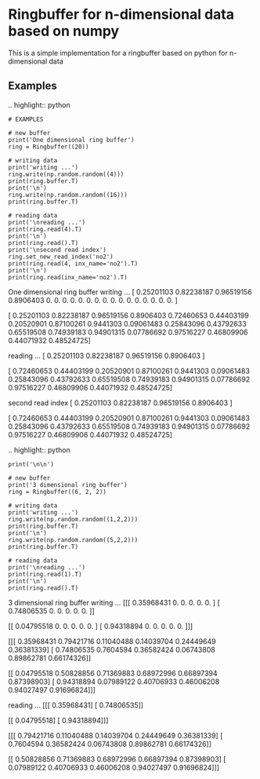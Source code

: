 # Ringbuffer for n-dimensional data based on numpy
This is a simple implementation for a ringbuffer based on python for n-dimensional data

## Examples
.. highlight:: python

    # EXAMPLES

    # new buffer
    print('One dimensional ring buffer')
    ring = Ringbuffer((20))

    # writing data
    print('writing ...')
    ring.write(np.random.random((4)))
    print(ring.buffer.T)
    print('\n')
    ring.write(np.random.random((16)))
    print(ring.buffer.T)

    # reading data
    print('\nreading ...')
    print(ring.read(4).T)
    print('\n')
    print(ring.read().T)
    print('\nsecond read index')
    ring.set_new_read_index('no2')
    print(ring.read(4, inx_name='no2').T)
    print('\n')
    print(ring.read(inx_name='no2').T)

One dimensional ring buffer
writing ...
[ 0.25201103  0.82238187  0.96519156  0.8906403   0.          0.          0.
  0.          0.          0.          0.          0.          0.          0.
  0.          0.          0.          0.          0.          0.        ]


[ 0.25201103  0.82238187  0.96519156  0.8906403   0.72460653  0.44403199
  0.20520901  0.87100261  0.9441303   0.09061483  0.25843096  0.43792633
  0.65519508  0.74939183  0.94901315  0.07786692  0.97516227  0.46809906
  0.44071932  0.48524725]

reading ...
[ 0.25201103  0.82238187  0.96519156  0.8906403 ]


[ 0.72460653  0.44403199  0.20520901  0.87100261  0.9441303   0.09061483
  0.25843096  0.43792633  0.65519508  0.74939183  0.94901315  0.07786692
  0.97516227  0.46809906  0.44071932  0.48524725]

second read index
[ 0.25201103  0.82238187  0.96519156  0.8906403 ]


[ 0.72460653  0.44403199  0.20520901  0.87100261  0.9441303   0.09061483
  0.25843096  0.43792633  0.65519508  0.74939183  0.94901315  0.07786692
  0.97516227  0.46809906  0.44071932  0.48524725]

.. highlight:: python

    print('\n\n')

    # new buffer
    print('3 dimensional ring buffer')
    ring = Ringbuffer((6, 2, 2))

    # writing data
    print('writing ...')
    ring.write(np.random.random((1,2,2)))
    print(ring.buffer.T)
    print('\n')
    ring.write(np.random.random((5,2,2)))
    print(ring.buffer.T)

    # reading data
    print('\nreading ...')
    print(ring.read(1).T)
    print('\n')
    print(ring.read().T)

3 dimensional ring buffer
writing ...
[[[ 0.35968431  0.          0.          0.          0.          0.        ]
  [ 0.74806535  0.          0.          0.          0.          0.        ]]

 [[ 0.04795518  0.          0.          0.          0.          0.        ]
  [ 0.94318894  0.          0.          0.          0.          0.        ]]]


[[[ 0.35968431  0.79421716  0.11040488  0.14039704  0.24449649  0.36381339]
  [ 0.74806535  0.7604594   0.36582424  0.06743808  0.89862781  0.66174326]]

 [[ 0.04795518  0.50828856  0.71369883  0.68972996  0.66897394  0.87398903]
  [ 0.94318894  0.07989122  0.40706933  0.46006208  0.94027497  0.91696824]]]

reading ...
[[[ 0.35968431]
  [ 0.74806535]]

 [[ 0.04795518]
  [ 0.94318894]]]


[[[ 0.79421716  0.11040488  0.14039704  0.24449649  0.36381339]
  [ 0.7604594   0.36582424  0.06743808  0.89862781  0.66174326]]

 [[ 0.50828856  0.71369883  0.68972996  0.66897394  0.87398903]
  [ 0.07989122  0.40706933  0.46006208  0.94027497  0.91696824]]]
